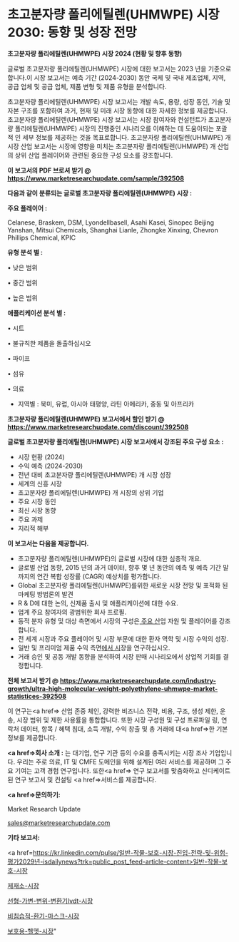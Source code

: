 # 초고분자량 폴리에틸렌(UHMWPE) 시장 2030: 동향 및 성장 전망

<strong>초고분자량 폴리에틸렌(UHMWPE) 시장 2024 (현황 및 향후 동향)</strong>

글로벌 초고분자량 폴리에틸렌(UHMWPE) 시장에 대한 보고서는 2023 년을 기준으로합니다.이 시장 보고서는 예측 기간 (2024-2030) 동안 국제 및 국내 제조업체, 지역, 공급 업체 및 공급 업체, 제품 변형 및 제품 유형을 분석합니다.

초고분자량 폴리에틸렌(UHMWPE) 시장 보고서는 개발 속도, 용량, 성장 동인, 기술 및 자본 구조를 포함하여 과거, 현재 및 미래 시장 동향에 대한 자세한 정보를 제공합니다. 초고분자량 폴리에틸렌(UHMWPE) 시장 보고서는 시장 참여자와 컨설턴트가 초고분자량 폴리에틸렌(UHMWPE) 시장의 진행중인 시나리오를 이해하는 데 도움이되는 포괄적 인 세부 정보를 제공하는 것을 목표로합니다. 초고분자량 폴리에틸렌(UHMWPE) 개 시장 산업 보고서는 시장에 영향을 미치는 초고분자량 폴리에틸렌(UHMWPE) 개 산업의 상위 산업 플레이어와 관련된 중요한 구성 요소를 강조합니다.



<strong>이 보고서의 PDF 브로셔 받기 @ <a href=https://www.marketresearchupdate.com/sample/392508>https://www.marketresearchupdate.com/sample/392508</a></strong>



<strong>다음과 같이 분류되는 글로벌 초고분자량 폴리에틸렌(UHMWPE) 시장 :</strong>



<strong>주요 플레이어 :</strong>

Celanese, Braskem, DSM, Lyondellbasell, Asahi Kasei, Sinopec Beijing Yanshan, Mitsui Chemicals, Shanghai Lianle, Zhongke Xinxing, Chevron Phillips Chemical, KPIC



<strong>유형 분석 별 :</strong>

• 낮은 범위

• 중간 범위

• 높은 범위



<strong>애플리케이션 분석 별 :</strong>

• 시트

• 불규칙한 제품을 돌출하십시오

• 파이프

• 섬유

• 의료

<ul>
  <li>지역별 : 북미, 유럽, 아시아 태평양, 라틴 아메리카, 중동 및 아프리카</li>
</ul>


<strong>초고분자량 폴리에틸렌(UHMWPE) 보고서에서 할인 받기 @ <a href=https://www.marketresearchupdate.com/discount/392508>https://www.marketresearchupdate.com/discount/392508</a></strong>



<strong>글로벌 초고분자량 폴리에틸렌(UHMWPE) 시장 보고서에서 강조된 주요 구성 요소 :</strong>
<ul>
  <li>시장 현황 (2024)</li>
  <li>수익 예측 (2024-2030)</li>
  <li>전년 대비 초고분자량 폴리에틸렌(UHMWPE) 개 시장 성장</li>
  <li>세계의 신흥 시장</li>
  <li>초고분자량 폴리에틸렌(UHMWPE) 개 시장의 상위 기업</li>
  <li>주요 시장 동인</li>
  <li>최신 시장 동향</li>
  <li>주요 과제</li>
  <li>지리적 해부</li>
</ul>


<strong>이 보고서는 다음을 제공합니다.</strong>
<ul>
  <li>초고분자량 폴리에틸렌(UHMWPE)의 글로벌 시장에 대한 심층적 개요.</li>
  <li>글로벌 산업 동향, 2015 년의 과거 데이터, 향후 몇 년 동안의 예측 및 예측 기간 말까지의 연간 복합 성장률 (CAGR) 예상치를 평가합니다.</li>
  <li>Global 초고분자량 폴리에틸렌(UHMWPE)를위한 새로운 시장 전망 및 표적화 된 마케팅 방법론의 발견</li>
  <li>R &amp; D에 대한 논의, 신제품 출시 및 애플리케이션에 대한 수요.</li>
  <li>업계 주요 참여자의 광범위한 회사 프로필.</li>
  <li>동적 분자 유형 및 대상 측면에서 시장의 구성은<a href=> 주요 산</a>업 자원 및 플레이어를 강조합니다.</li>
  <li>전 세계 시장과 주요 플레이어 및 시장 부문에 대한 환자 역학 및 시장 수익의 성장.</li>
  <li>일반 및 프리미엄 제품 수익 측면<a href=>에서 시</a>장을 연구하십시오.</li>
  <li>거래 승인 및 공동 개발 동향을 분석하여 시장 판매 시나리오에서 상업적 기회를 결정합니다.</li>
</ul>



<strong>전체 보고서 받기 @ <a href=https://www.marketresearchupdate.com/industry-growth/ultra-high-molecular-weight-polyethylene-uhmwpe-market-statistices-392508>https://www.marketresearchupdate.com/industry-growth/ultra-high-molecular-weight-polyethylene-uhmwpe-market-statistices-392508</a></strong>

이 연구는<a href=> 산업 존중</a> 체인, 강력한 비즈니스 전략, 비용, 구조, 생성 제한, 운송, 시장 범위 및 제한 사용률을 통합합니다. 또한 시장 구성원 및 구성 프로파일 링, 연락처 데이터, 항목 / 혜택 침대, 소득 개발, 수익 창출 및 총 거래에 대<a href=>한 기본 </a>정보를 제공합니다.



<strong><a href=>회사 소</a>개 :</strong>
는 대기업, 연구 기관 등의 수요를 충족시키는 시장 조사 기업입니다. 우리는 주로 의료, IT 및 CMFE 도메인을 위해 설계된 여러 서비스를 제공하며 그 주요 기여는 고객 경험 연구입니다. 또한<a href=> 연구 보</a>고서를 맞춤화하고 신디케이트 된 연구 보고서 및 컨설팅 <a href=>서비스</a>를 제공합니다.



<strong><a href=>문의하기:</a></strong>

Market Research Update

sales@marketresearchupdate.com



<strong>기타 보고서:</strong>

<a href=https://kr.linkedin.com/pulse/일반-작물-보호-시장-진입-전략-및-위험-평가2029년-isdailynews?trk=public_post_feed-article-content>일반-작물-보호-시장</a>

<a href=https://www.linkedin.com/pulse/제재소-시장-경쟁-분석-및-성장-잠재력-2029-survey-savvy-insights-360-analysis-qel1f/>제재소-시장</a>

<a href=https://www.linkedin.com/pulse/선형-가변-변위-변환기lvdt-시장-현재-및-미래-성장-2029-eyi8f/>선형-가변-변위-변환기lvdt-시장</a>

<a href=https://www.linkedin.com/pulse/비침습적-환기-마스크-시장-진입-전략-및-위험-평가2029년-isdailynews-mxhdf/>비침습적-환기-마스크-시장</a>

<a href=https://www.linkedin.com/pulse/보호용-헬멧-시장-동향-및-성장-전망-trendsetters-talk-360-analysis-x6zfc/>보호용-헬멧-시장</a>"
